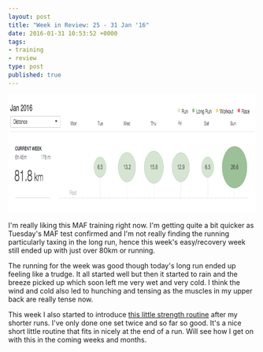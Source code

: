 ```yaml
---
layout: post
title: "Week in Review: 25 - 31 Jan '16"
date: 2016-01-31 10:53:52 +0000
tags:
- training
- review
type: post
published: true
---
```


<a href="/assets/week-in-review-25-31Jan16.png"><img alt="Week in Review: 25 - 31 Jan '16" src="/assets/week-in-review-25-31Jan16.png" width=840 height=240 class="center" /></a>

I'm really liking this MAF training right now.  I'm getting quite a bit quicker as Tuesday's MAF test confirmed and I'm not really finding the running particularly taxing in the long run, hence this week's easy/recovery week still ended up with just over 80km or running.

The running for the week was good though today's long run ended up feeling like a trudge.  It all started well but then it started to rain and the breeze picked up which soon left me very wet and very cold. I think the wind and cold also led to hunching and tensing as the muscles in my upper back are really tense now.

This week I also started to introduce [this little strength routine](http://www.rockcreekrunner.com/2016/01/14/strength-routine-for-runners/) after my shorter runs.  I've only done one set twice and so far so good.  It's a nice short little routine that fits in nicely at the end of a run.  Will see how I get on with this in the coming weeks and months.
